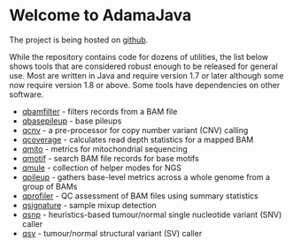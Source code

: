 # Welcome to AdamaJava

The project is being hosted on
[github](https://github.com/AdamaJava/adamajava).

While the repository contains code for dozens of utilities, the list below
shows tools that are considered robust enough to be released for general use.
Most are written in Java and require version 1.7 or later although some now
require version 1.8 or above. Some tools have dependencies
on other software.

* [qbamfilter](/qbamfilter/) - filters records from a BAM file
* [qbasepileup](/qbasepileup/) - base pileups
* [qcnv](/qcnv/) - a pre-processor for copy number variant (CNV) calling
* [qcoverage](/qcoverage/) - calculates read depth statistics for a mapped BAM
* [qmito](/qmito/) - metrics for mitochondrial sequencing
* [qmotif](/qmotif/) - search BAM file records for base motifs
* [qmule](/qmule/) - collection of helper modes for NGS
* [qpileup](/qpileup/) - gathers base-level metrics across a whole genome from a group of BAMs
* [qprofiler](/qprofiler/) - QC assessment of BAM files using summary statistics
* [qsignature](/qsignature/) - sample mixup detection
* [qsnp](/qsnp/) - heuristics-based tumour/normal single nucleotide variant (SNV) caller
* [qsv](/qsv/) - tumour/normal structural variant (SV) caller
